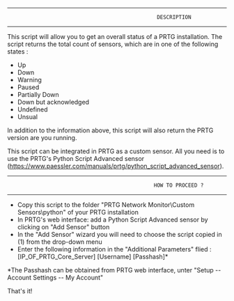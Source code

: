 
-------------------------------------------------------------------------------------------------------------------------------
                                                    DESCRIPTION
-------------------------------------------------------------------------------------------------------------------------------

This script will allow you to get an overall status of a PRTG installation. The script returns the total count of sensors, which are in one of the following states :  
- Up 
- Down
- Warning
- Paused
- Partially Down
- Down but acknowledged 
- Undefined
- Unsual 

In addition to the information above, this script will also return the PRTG version are you running. 

This script can be integrated in PRTG as a custom sensor. All you need is to use the PRTG's Python Script Advanced sensor (https://www.paessler.com/manuals/prtg/python_script_advanced_sensor). 

-------------------------------------------------------------------------------------------------------------------------------
                                                   HOW TO PROCEED ? 
-------------------------------------------------------------------------------------------------------------------------------

- Copy this script to the folder "PRTG Network Monitor\Custom Sensors\python" of your PRTG installation
- In PRTG's web interface: add a Python Script Advanced sensor by clicking on "Add Sensor" button
- In the "Add Sensor" wizard you will need to choose the script copied in (1) from the drop-down menu
- Enter the following information in the "Additional Parameters" flied : [IP_OF_PRTG_Core_Server] [Username] [Passhash]*

*The Passhash can be obtained from PRTG web interface, unter "Setup -- Account Settings -- My Account"

That's it! 
